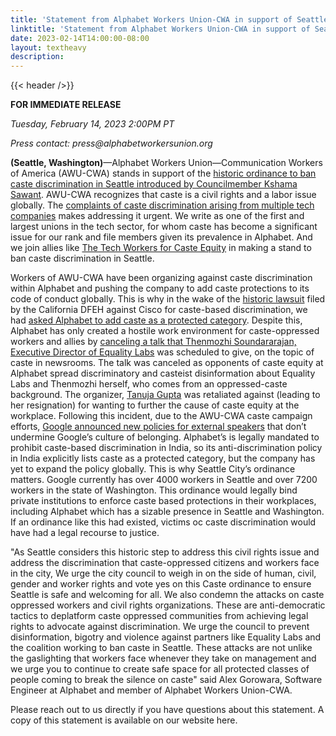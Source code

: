 ```yaml
---
title: 'Statement from Alphabet Workers Union-CWA in support of Seattle ordinance to ban caste discrimination'
linktitle: 'Statement from Alphabet Workers Union-CWA in support of Seattle ordinance to ban caste discrimination'
date: 2023-02-14T14:00:00-08:00
layout: textheavy
description:
---
```


{{< header />}}

**FOR IMMEDIATE RELEASE**

_Tuesday, February 14, 2023 2:00PM PT_

_Press contact: press@alphabetworkersunion.org_

**(Seattle, Washington)**—Alphabet Workers Union—Communication Workers of America (AWU-CWA) stands in support of the [historic ordinance to ban caste discrimination in Seattle introduced by Councilmember Kshama Sawant](https://www.thequint.com/us-nri-news/kshama-sawant-seattle-city-council-legislation-ban-caste-discrimination-south-asia-ambedkar-international-center). AWU-CWA recognizes that caste is a civil rights and a labor issue globally. The [complaints of caste discrimination arising from multiple tech companies](https://www.vice.com/en/article/3azjp5/silicon-valley-has-a-caste-discrimination-problem) makes addressing it urgent. We write as one of the first and largest unions in the tech sector, for whom caste has become a significant issue for our rank and file members given its prevalence in Alphabet. And we join allies like [The Tech Workers for Caste Equity](https://techworkersforcasteequity.substack.com/p/tech-workers-for-caste-equity-supports) in making a stand to ban caste discrimination in Seattle.

Workers of AWU-CWA have been organizing against caste discrimination within Alphabet and pushing the company to add caste protections to its code of conduct globally. This is why in the wake of the [historic lawsuit](https://calcivilrights.ca.gov/wp-content/uploads/sites/32/2020/06/Cisco_2020.06.30.pdf) filed by the California DFEH against Cisco for caste-based discrimination, we had [asked Alphabet to add caste as a protected category](https://alphabetworkersunion.org/press/releases/caste-discrimination-must-be-addressed/). Despite this, Alphabet has only created a hostile work environment for caste-oppressed workers and allies by [canceling a talk that Thenmozhi Soundararajan, Executive Director of Equality Labs](https://www.nbcnews.com/news/asian-america/big-techs-big-problem-also-best-kept-secret-caste-discrimination-rcna33692) was scheduled to give, on the topic of caste in newsrooms. The talk was canceled as opponents of caste equity at Alphabet spread discriminatory and casteist disinformation about Equality Labs and Thenmozhi herself, who comes from an oppressed-caste background. The organizer, [Tanuja Gupta](https://www.newyorker.com/news/q-and-a/googles-caste-bias-problem) was retaliated against (leading to her resignation) for wanting to further the cause of caste equity at the workplace. Following this incident, due to the AWU-CWA caste campaign efforts, [Google announced new policies for external speakers](https://alphabetworkersunion.org/press/releases/caste-supremacist-talk-canceled/) that don’t undermine Google’s culture of belonging. Alphabet’s is legally mandated to prohibit caste-based discrimination in India, so its anti-discrimination policy in India explicitly lists caste as a protected category, but the company has yet to expand the policy globally. This is why Seattle City’s ordinance matters. Google currently has over 4000 workers in Seattle and over 7200 workers in the state of Washington. This ordinance would legally bind private institutions to enforce caste based protections in their workplaces, including Alphabet which has a sizable presence in Seattle and Washington. If an ordinance like this had existed, victims oc caste discrimination would have had a legal recourse to justice.

"As Seattle considers this historic step to address this civil rights issue and address the discrimination that caste-oppressed citizens and workers face in the city, We urge the city council to weigh in on the side of human, civil, gender and worker rights and vote yes on this Caste ordinance to ensure Seattle is safe and welcoming for all. We also condemn the attacks on caste oppressed workers and civil rights organizations. These are anti-democratic tactics to deplatform caste oppressed communities from achieving legal rights to advocate against discrimination. We urge the council to prevent disinformation, bigotry and violence against partners like Equality Labs and the coalition working to ban caste in Seattle. These attacks are not unlike the gaslighting that workers face whenever they take on management and we urge you to continue to create safe space for all protected classes of people coming to break the silence on caste" said Alex Gorowara, Software Engineer at Alphabet and member of Alphabet Workers Union-CWA.

Please reach out to us directly if you have questions about this statement. A copy of this statement is available on our website here.
